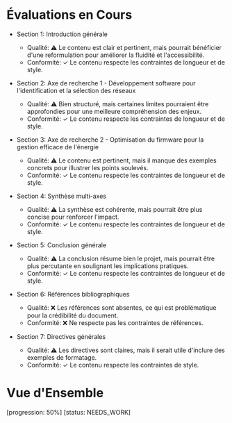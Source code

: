 # Évaluations en Cours
- Section 1: Introduction générale
  - Qualité: ⚠️ Le contenu est clair et pertinent, mais pourrait bénéficier d'une reformulation pour améliorer la fluidité et l'accessibilité.
  - Conformité: ✓ Le contenu respecte les contraintes de longueur et de style.

- Section 2: Axe de recherche 1 - Développement software pour l'identification et la sélection des réseaux
  - Qualité: ⚠️ Bien structuré, mais certaines limites pourraient être approfondies pour une meilleure compréhension des enjeux.
  - Conformité: ✓ Le contenu respecte les contraintes de longueur et de style.

- Section 3: Axe de recherche 2 - Optimisation du firmware pour la gestion efficace de l'énergie
  - Qualité: ⚠️ Le contenu est pertinent, mais il manque des exemples concrets pour illustrer les points soulevés.
  - Conformité: ✓ Le contenu respecte les contraintes de longueur et de style.

- Section 4: Synthèse multi-axes
  - Qualité: ⚠️ La synthèse est cohérente, mais pourrait être plus concise pour renforcer l'impact.
  - Conformité: ✓ Le contenu respecte les contraintes de longueur et de style.

- Section 5: Conclusion générale
  - Qualité: ⚠️ La conclusion résume bien le projet, mais pourrait être plus percutante en soulignant les implications pratiques.
  - Conformité: ✓ Le contenu respecte les contraintes de longueur et de style.

- Section 6: Références bibliographiques
  - Qualité: ❌ Les références sont absentes, ce qui est problématique pour la crédibilité du document.
  - Conformité: ❌ Ne respecte pas les contraintes de références.

- Section 7: Directives générales
  - Qualité: ⚠️ Les directives sont claires, mais il serait utile d'inclure des exemples de formatage.
  - Conformité: ✓ Le contenu respecte les contraintes de style.

# Vue d'Ensemble
[progression: 50%]
[status: NEEDS_WORK]